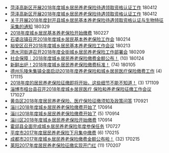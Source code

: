 - [菏泽高新区开展2018年度城乡居民养老保险待遇领取资格认证工作](http://jkwz.applinzi.com/ittc/7091037387025286150.html#%E8%8F%8F%E6%B3%BD%E9%AB%98%E6%96%B0%E5%8C%BA%E5%BC%80%E5%B1%952018%E5%B9%B4%E5%BA%A6%E5%9F%8E%E4%B9%A1%E5%B1%85%E6%B0%91%E5%85%BB%E8%80%81%E4%BF%9D%E9%99%A9%E5%BE%85%E9%81%87%E9%A2%86%E5%8F%96%E8%B5%84%E6%A0%BC%E8%AE%A4%E8%AF%81%E5%B7%A5%E4%BD%9C)  180412 
- [菏泽高新区开展2018年度城乡居民养老保险待遇领取资格认证工作](http://jkwz.applinzi.com/ittc/7090957218365309963.html#%E8%8F%8F%E6%B3%BD%E9%AB%98%E6%96%B0%E5%8C%BA%E5%BC%80%E5%B1%952018%E5%B9%B4%E5%BA%A6%E5%9F%8E%E4%B9%A1%E5%B1%85%E6%B0%91%E5%85%BB%E8%80%81%E4%BF%9D%E9%99%A9%E5%BE%85%E9%81%87%E9%A2%86%E5%8F%96%E8%B5%84%E6%A0%BC%E8%AE%A4%E8%AF%81%E5%B7%A5%E4%BD%9C)  180412 
- [关于开展2018年度封开县城乡居民基本养老保险待遇领取资格认证与生物特征采集的通知](http://jkwz.applinzi.com/ittc/7086012463348974609.html#%E5%85%B3%E4%BA%8E%E5%BC%80%E5%B1%952018%E5%B9%B4%E5%BA%A6%E5%B0%81%E5%BC%80%E5%8E%BF%E5%9F%8E%E4%B9%A1%E5%B1%85%E6%B0%91%E5%9F%BA%E6%9C%AC%E5%85%BB%E8%80%81%E4%BF%9D%E9%99%A9%E5%BE%85%E9%81%87%E9%A2%86%E5%8F%96%E8%B5%84%E6%A0%BC%E8%AE%A4%E8%AF%81%E4%B8%8E%E7%94%9F%E7%89%A9%E7%89%B9%E5%BE%81%E9%87%87%E9%9B%86%E7%9A%84%E9%80%9A%E7%9F%A5)  180329 
- [2018年度城乡居民基本养老保险开始缴费](http://jkwz.applinzi.com/ittc/7074864658089772039.html#2018%E5%B9%B4%E5%BA%A6%E5%9F%8E%E4%B9%A1%E5%B1%85%E6%B0%91%E5%9F%BA%E6%9C%AC%E5%85%BB%E8%80%81%E4%BF%9D%E9%99%A9%E5%BC%80%E5%A7%8B%E7%BC%B4%E8%B4%B9)  180227 
- [石婆店镇召开2018年度城乡居民基本养老保险工作会](http://jkwz.applinzi.com/ittc/7069851599617147920.html#%E7%9F%B3%E5%A9%86%E5%BA%97%E9%95%87%E5%8F%AC%E5%BC%802018%E5%B9%B4%E5%BA%A6%E5%9F%8E%E4%B9%A1%E5%B1%85%E6%B0%91%E5%9F%BA%E6%9C%AC%E5%85%BB%E8%80%81%E4%BF%9D%E9%99%A9%E5%B7%A5%E4%BD%9C%E4%BC%9A)  180214 
- [裕安区召开2018年度城乡居民基本养老保险工作会议](http://jkwz.applinzi.com/ittc/7069589768386380816.html#%E8%A3%95%E5%AE%89%E5%8C%BA%E5%8F%AC%E5%BC%802018%E5%B9%B4%E5%BA%A6%E5%9F%8E%E4%B9%A1%E5%B1%85%E6%B0%91%E5%9F%BA%E6%9C%AC%E5%85%BB%E8%80%81%E4%BF%9D%E9%99%A9%E5%B7%A5%E4%BD%9C%E4%BC%9A%E8%AE%AE)  180213 
- [清水河街道召开2018年度全街城乡居民养老保险工作部署会](http://jkwz.applinzi.com/ittc/7068110755121857553.html#%E6%B8%85%E6%B0%B4%E6%B2%B3%E8%A1%97%E9%81%93%E5%8F%AC%E5%BC%802018%E5%B9%B4%E5%BA%A6%E5%85%A8%E8%A1%97%E5%9F%8E%E4%B9%A1%E5%B1%85%E6%B0%91%E5%85%BB%E8%80%81%E4%BF%9D%E9%99%A9%E5%B7%A5%E4%BD%9C%E9%83%A8%E7%BD%B2%E4%BC%9A)  180209 
- [社会保障｜2018年度城乡居民养老保险缴费金额公布！](http://jkwz.applinzi.com/ittc/7062247508955104272.html#%E7%A4%BE%E4%BC%9A%E4%BF%9D%E9%9A%9C%EF%BD%9C2018%E5%B9%B4%E5%BA%A6%E5%9F%8E%E4%B9%A1%E5%B1%85%E6%B0%91%E5%85%BB%E8%80%81%E4%BF%9D%E9%99%A9%E7%BC%B4%E8%B4%B9%E9%87%91%E9%A2%9D%E5%85%AC%E5%B8%83%EF%BC%81) (10) 180124 
- [新鲜出炉！2018年度城乡居民养老保险缴费标准！](http://jkwz.applinzi.com/ittc/7055188601157977099.html#%E6%96%B0%E9%B2%9C%E5%87%BA%E7%82%89%EF%BC%812018%E5%B9%B4%E5%BA%A6%E5%9F%8E%E4%B9%A1%E5%B1%85%E6%B0%91%E5%85%BB%E8%80%81%E4%BF%9D%E9%99%A9%E7%BC%B4%E8%B4%B9%E6%A0%87%E5%87%86%EF%BC%81) (74) 180105 
- [德州乐陵朱集镇全面启动2018年度养老保险和城乡居民医疗保险缴费工作](http://jkwz.applinzi.com/ittc/7036095001598100497.html#%E5%BE%B7%E5%B7%9E%E4%B9%90%E9%99%B5%E6%9C%B1%E9%9B%86%E9%95%87%E5%85%A8%E9%9D%A2%E5%90%AF%E5%8A%A82018%E5%B9%B4%E5%BA%A6%E5%85%BB%E8%80%81%E4%BF%9D%E9%99%A9%E5%92%8C%E5%9F%8E%E4%B9%A1%E5%B1%85%E6%B0%91%E5%8C%BB%E7%96%97%E4%BF%9D%E9%99%A9%E7%BC%B4%E8%B4%B9%E5%B7%A5%E4%BD%9C) (4) 171115 
- [2018年度的居民养老保险征缴即将开始，这些细节不能不知道！](http://jkwz.applinzi.com/ittc/7034086119275234320.html#2018%E5%B9%B4%E5%BA%A6%E7%9A%84%E5%B1%85%E6%B0%91%E5%85%BB%E8%80%81%E4%BF%9D%E9%99%A9%E5%BE%81%E7%BC%B4%E5%8D%B3%E5%B0%86%E5%BC%80%E5%A7%8B%EF%BC%8C%E8%BF%99%E4%BA%9B%E7%BB%86%E8%8A%82%E4%B8%8D%E8%83%BD%E4%B8%8D%E7%9F%A5%E9%81%93%EF%BC%81) (3) 171109 
- [淄博市桓台县召开2018年度城乡居民医疗 保险和养老保险征缴工作会议](http://jkwz.applinzi.com/ittc/7029028868453843984.html#%E6%B7%84%E5%8D%9A%E5%B8%82%E6%A1%93%E5%8F%B0%E5%8E%BF%E5%8F%AC%E5%BC%802018%E5%B9%B4%E5%BA%A6%E5%9F%8E%E4%B9%A1%E5%B1%85%E6%B0%91%E5%8C%BB%E7%96%97+%E4%BF%9D%E9%99%A9%E5%92%8C%E5%85%BB%E8%80%81%E4%BF%9D%E9%99%A9%E5%BE%81%E7%BC%B4%E5%B7%A5%E4%BD%9C%E4%BC%9A%E8%AE%AE)  171027 
- [黄岛区2018年度居民养老保险、医疗保险征缴须知及政策问答](http://jkwz.applinzi.com/ittc/7015794870751593489.html#%E9%BB%84%E5%B2%9B%E5%8C%BA2018%E5%B9%B4%E5%BA%A6%E5%B1%85%E6%B0%91%E5%85%BB%E8%80%81%E4%BF%9D%E9%99%A9%E3%80%81%E5%8C%BB%E7%96%97%E4%BF%9D%E9%99%A9%E5%BE%81%E7%BC%B4%E9%A1%BB%E7%9F%A5%E5%8F%8A%E6%94%BF%E7%AD%96%E9%97%AE%E7%AD%94)  170921 
- [淄川2018年度城乡居民养老保险缴费开始了](http://jkwz.applinzi.com/ittc/7013203798309470992.html#%E6%B7%84%E5%B7%9D2018%E5%B9%B4%E5%BA%A6%E5%9F%8E%E4%B9%A1%E5%B1%85%E6%B0%91%E5%85%BB%E8%80%81%E4%BF%9D%E9%99%A9%E7%BC%B4%E8%B4%B9%E5%BC%80%E5%A7%8B%E4%BA%86)  170914 
- [淄川2018年度城乡居民养老保险缴费开始了](http://jkwz.applinzi.com/ittc/7013100689545495568.html#%E6%B7%84%E5%B7%9D2018%E5%B9%B4%E5%BA%A6%E5%9F%8E%E4%B9%A1%E5%B1%85%E6%B0%91%E5%85%BB%E8%80%81%E4%BF%9D%E9%99%A9%E7%BC%B4%E8%B4%B9%E5%BC%80%E5%A7%8B%E4%BA%86) (5) 170914 
- [淄川区2018年度城乡居民养老保险开始缴费](http://jkwz.applinzi.com/ittc/7013093326813922065.html#%E6%B7%84%E5%B7%9D%E5%8C%BA2018%E5%B9%B4%E5%BA%A6%E5%9F%8E%E4%B9%A1%E5%B1%85%E6%B0%91%E5%85%BB%E8%80%81%E4%BF%9D%E9%99%A9%E5%BC%80%E5%A7%8B%E7%BC%B4%E8%B4%B9)  170914 
- [霍邱县全面完成城乡居民养老保险年度参保任务](http://jkwz.applinzi.com/ittc/6994923878529631249.html#%E9%9C%8D%E9%82%B1%E5%8E%BF%E5%85%A8%E9%9D%A2%E5%AE%8C%E6%88%90%E5%9F%8E%E4%B9%A1%E5%B1%85%E6%B0%91%E5%85%BB%E8%80%81%E4%BF%9D%E9%99%A9%E5%B9%B4%E5%BA%A6%E5%8F%82%E4%BF%9D%E4%BB%BB%E5%8A%A1)  170727 
- [平度市2017年度居民养老保险下月集中缴费](http://jkwz.applinzi.com/ittc/6934919898395575300.html#%E5%B9%B3%E5%BA%A6%E5%B8%822017%E5%B9%B4%E5%BA%A6%E5%B1%85%E6%B0%91%E5%85%BB%E8%80%81%E4%BF%9D%E9%99%A9%E4%B8%8B%E6%9C%88%E9%9B%86%E4%B8%AD%E7%BC%B4%E8%B4%B9) (6) 170215 
- [成都市2017年度城乡居民养老保险缴费金额公布啦！](http://jkwz.applinzi.com/ittc/6934867351727244293.html#%E6%88%90%E9%83%BD%E5%B8%822017%E5%B9%B4%E5%BA%A6%E5%9F%8E%E4%B9%A1%E5%B1%85%E6%B0%91%E5%85%BB%E8%80%81%E4%BF%9D%E9%99%A9%E7%BC%B4%E8%B4%B9%E9%87%91%E9%A2%9D%E5%85%AC%E5%B8%83%E5%95%A6%EF%BC%81) (32) 170215 
- [莱阳2017年度居民养老保险征缴实现开门红](http://jkwz.applinzi.com/ittc/6931936865631601669.html#%E8%8E%B1%E9%98%B32017%E5%B9%B4%E5%BA%A6%E5%B1%85%E6%B0%91%E5%85%BB%E8%80%81%E4%BF%9D%E9%99%A9%E5%BE%81%E7%BC%B4%E5%AE%9E%E7%8E%B0%E5%BC%80%E9%97%A8%E7%BA%A2) (11) 170207 
